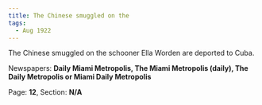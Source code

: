 ```yaml
---  
title: The Chinese smuggled on the  
tags:  
  - Aug 1922  
---  
```

  
The Chinese smuggled on the schooner Ella Worden are deported to Cuba.  
  
Newspapers: **Daily Miami Metropolis, The Miami Metropolis (daily), The Daily Metropolis or Miami Daily Metropolis**  
  
Page: **12**, Section: **N/A** 
